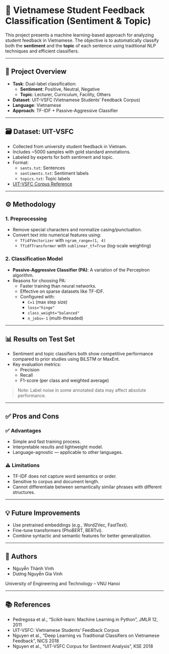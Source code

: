 
# 📝 Vietnamese Student Feedback Classification (Sentiment & Topic)

This project presents a machine learning-based approach for analyzing student feedback in Vietnamese. The objective is to automatically classify both the **sentiment** and the **topic** of each sentence using traditional NLP techniques and efficient classifiers.

---

## 📌 Project Overview

- **Task**: Dual-label classification:
  - **Sentiment**: Positive, Neutral, Negative
  - **Topic**: Lecturer, Curriculum, Facility, Others
- **Dataset**: UIT-VSFC (Vietnamese Students’ Feedback Corpus)
- **Language**: Vietnamese
- **Approach**: TF-IDF + Passive-Aggressive Classifier

---

## 🗃️ Dataset: UIT-VSFC

- Collected from university student feedback in Vietnam.
- Includes ~5000 samples with gold standard annotations.
- Labeled by experts for both sentiment and topic.
- Format:
  - `sents.txt`: Sentences
  - `sentiments.txt`: Sentiment labels
  - `topics.txt`: Topic labels
- [UIT-VSFC Corpus Reference](https://uit-nlp.github.io/datasets/uit-vsfc.html)

---

## ⚙️ Methodology

### 1. Preprocessing

- Remove special characters and normalize casing/punctuation.
- Convert text into numerical features using:
  - `TfidfVectorizer` with `ngram_range=(1, 4)`
  - `TfidfTransformer` with `sublinear_tf=True` (log-scale weighting)

### 2. Classification Model

- **Passive-Aggressive Classifier (PA)**: A variation of the Perceptron algorithm.
- Reasons for choosing PA:
  - Faster training than neural networks.
  - Effective on sparse datasets like TF-IDF.
  - Configured with:
    - `C=1` (max step size)
    - `loss="hinge"`
    - `class_weight="balanced"`
    - `n_jobs=-1` (multi-threaded)

---

## 📊 Results on Test Set

- Sentiment and topic classifiers both show competitive performance compared to prior studies using BiLSTM or MaxEnt.
- Key evaluation metrics:
  - Precision
  - Recall
  - F1-score (per class and weighted average)

> Note: Label noise in some annotated data may affect absolute performance.

---

## ✅ Pros and Cons

### ✅ Advantages
- Simple and fast training process.
- Interpretable results and lightweight model.
- Language-agnostic — applicable to other languages.

### ⚠️ Limitations
- TF-IDF does not capture word semantics or order.
- Sensitive to corpus and document length.
- Cannot differentiate between semantically similar phrases with different structures.

---

## 💡 Future Improvements

- Use pretrained embeddings (e.g., Word2Vec, FastText).
- Fine-tune transformers (PhoBERT, BERTvi).
- Combine syntactic and semantic features for better generalization.

---

## 👥 Authors

- Nguyễn Thành Vinh  
- Dương Nguyễn Gia Vinh

University of Engineering and Technology – VNU Hanoi

---

## 📚 References

- Pedregosa et al., “Scikit-learn: Machine Learning in Python”, JMLR 12, 2011  
- UIT-VSFC: Vietnamese Students’ Feedback Corpus   
- Nguyen et al., “Deep Learning vs Traditional Classifiers on Vietnamese Feedback”, NICS 2018  
- Nguyen et al., “UIT-VSFC Corpus for Sentiment Analysis”, KSE 2018

